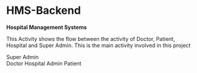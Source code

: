 # HMS-Backend
**Hospital Management Systems**

This Activity shows the flow between the activity of Doctor, Patient, Hospital and Super Admin. This is the main activity involved in this project  

Super Admin  
Doctor 
Hospital Admin 
Patient 
